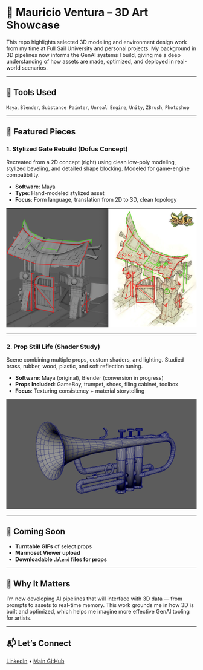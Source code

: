 # 🧱 Mauricio Ventura – 3D Art Showcase

This repo highlights selected 3D modeling and environment design work from my time at Full Sail University and personal projects. My background in 3D pipelines now informs the GenAI systems I build, giving me a deep understanding of how assets are made, optimized, and deployed in real-world scenarios.

---

## 🎨 Tools Used
`Maya`, `Blender`, `Substance Painter`, `Unreal Engine`, `Unity`, `ZBrush`, `Photoshop`

---

## 🧩 Featured Pieces

### 1. Stylized Gate Rebuild (Dofus Concept)
Recreated from a 2D concept (right) using clean low-poly modeling, stylized beveling, and detailed shape blocking. Modeled for game-engine compatibility.
- **Software**: Maya
- **Type**: Hand-modeled stylized asset
- **Focus**: Form language, translation from 2D to 3D, clean topology

![Stylized Gate](./assets/stylized_gate.png)

---

### 2. Prop Still Life (Shader Study)
Scene combining multiple props, custom shaders, and lighting. Studied brass, rubber, wood, plastic, and soft reflection tuning.
- **Software**: Maya (original), Blender (conversion in progress)
- **Props Included**: GameBoy, trumpet, shoes, filing cabinet, toolbox
- **Focus**: Texturing consistency + material storytelling

![Still Life](./assets/trumpet_scene.png)

---

## 🔄 Coming Soon
- **Turntable GIFs** of select props
- **Marmoset Viewer upload**
- **Downloadable `.blend` files for props**

---

## 🧠 Why It Matters
I’m now developing AI pipelines that will interface with 3D data — from prompts to assets to real-time memory. This work grounds me in how 3D is built and optimized, which helps me imagine more effective GenAI tooling for artists.

---

## 📬 Let’s Connect
[LinkedIn](https://www.linkedin.com/in/mauricio-ventura-52a14425a/) • [Main GitHub]()

